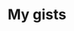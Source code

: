 ---
permalink: /gists/
title: My gists
layout: category
taxonomy: gists
entries_layout: list
header:
  overlay_color: "#111"

---